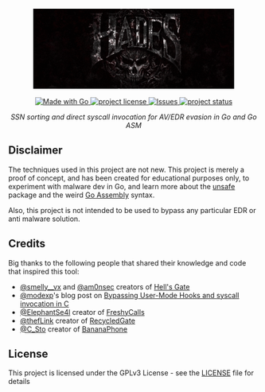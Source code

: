 <p align="center">
    <img src="static/hades-banner.png" title="hades banner" width="80%"/>
</p>
<p align="center">
  <a href="https://github.com/f1zm0/hades/releases">
    <img alt="Made with Go" src="https://img.shields.io/badge/Made%20with%20Go-00ADD8?style=for-the-badge&logo=Go&logoColor=white" style="max-width: 100%;">
</a>
<a href="https://github.com/f1zm0/hades">
    <img src="https://img.shields.io/github/license/f1zm0/hades?style=for-the-badge&color=aabbcc&logo=bookstack&logoColor=white&labelColor=2b2c34" alt="project license">
</a>
<a href="https://github.com/f1zm0/hades/issues">
    <img alt="Issues" src="https://img.shields.io/github/issues/f1zm0/hades?style=for-the-badge&logo=dependabot&color=aabbcc&logoColor=d9e0ee&labelColor=2b2c33" style="max-width: 100%;">
  </a>
<a href="#"> <img src="https://img.shields.io/badge/Status-PoC-aabbcc?style=for-the-badge&labelColor=2b2c33&logo=curl" alt="project status"> </a>
</p>

<p align="center">
  <i>SSN sorting and direct syscall invocation for AV/EDR evasion in Go and Go ASM</i>
</p>

## Disclaimer

The techniques used in this project are not new. This project is merely a proof of concept, and has been created for educational purposes only, to experiment with malware dev in Go, and learn more about the [unsafe](https://pkg.go.dev/unsafe) package and the weird [Go Assembly](https://go.dev/doc/asm) syntax.

Also, this project is not intended to be used to bypass any particular EDR or anti malware solution.

## Credits

Big thanks to the following people that shared their knowledge and code that inspired this tool:

- [@smelly\_\_vx](https://twitter.com/@RtlMateusz) and [@am0nsec](https://twitter.com/am0nsec) creators of [Hell's Gate](https://github.com/am0nsec/HellsGate)
- [@modexp](https://twitter.com/modexpblog)'s blog post on [Bypassing User-Mode Hooks and syscall invocation in C](https://www.mdsec.co.uk/2020/12/bypassing-user-mode-hooks-and-direct-invocation-of-system-calls-for-red-teams/)
- [@ElephantSe4l](ElephantSe4l) creator of [FreshyCalls](https://github.com/crummie5/FreshyCalls)
- [@thefLink](https://twitter.com/theflink_) creator of [RecycledGate](https://github.com/thefLink/RecycledGate)
- [@C_Sto](https://twitter.com/C_Sto) creator of [BananaPhone](https://github.com/C-Sto/BananaPhone)

## License

This project is licensed under the GPLv3 License - see the [LICENSE](LICENSE) file for details

